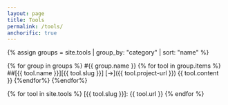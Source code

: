 ```yaml
---
layout: page
title: Tools
permalink: /tools/
anchorific: true
---
```


<nav class='anchorific'></nav>

{% assign groups = site.tools | group_by: "category" | sort: "name" %}

{% for group in groups %}
#{{ group.name }}
    {% for tool in group.items %}
##[{{ tool.name }}][{{ tool.slug }}] [->]({{ tool.project-url }})
{{ tool.content }}
    {%endfor%}
{%endfor%}

<!-- <a href="#top" class="top">Scroll to top</a> -->

{% for tool in site.tools %}
[{{ tool.slug }}]: {{ tool.url }}
{% endfor %}
